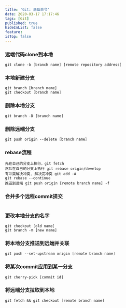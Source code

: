 ```yaml
---
title: 'Git: 基础命令'
date: 2020-03-17 17:17:46
tags: [Git]
published: true
hideInList: false
feature: 
isTop: false
---
```

### **远端代码clone到本地**
```
git clone -b [branch name] [remote repository address]
```

### **本地新建分支**
```
git branch [branch name]
git checkout [branch name]
```

### **删除本地分支**
```
git branch -D [branch name]
```

### **删除远端分支**
```
git push origin --delete [branch name]
```

### **rebase流程**
```
先在自己的分支上执行，git fetch
然后在自己的分支上执行 git rebase origin/develop
有冲突解决冲突, 解决完冲突 git add -A
git rebase --continue
推送到远端 git push origin [remote branch name] -f
```

### **合并多个远程commit提交**
```

```

### **更改本地分支的名字**
```
git checkout [old name]
git branch -m [new name]
```

### **将本地分支推送到远端并关联**
```
git push --set-upstream origin [remote branch name]
```

### **将某次commit应用到某一分支**
```
git cherry-pick [commit id]
```

### **将远端分支拉取到本地**
```
git fetch && git checkout [remote branch name] 
```